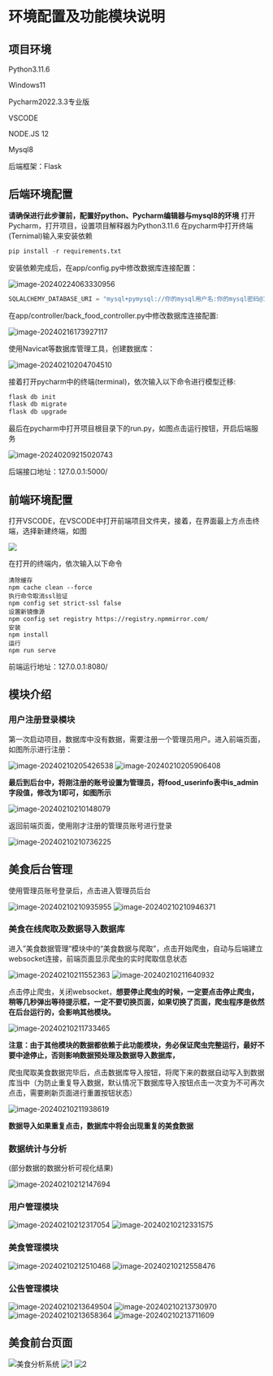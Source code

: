 # 环境配置及功能模块说明

## 项目环境

Python3.11.6

Windows11

Pycharm2022.3.3专业版

VSCODE

NODE.JS 12

Mysql8

后端框架：Flask

## 后端环境配置

**请确保进行此步骤前，配置好python、Pycharm编辑器与mysql8的环境**
打开Pycharm，打开项目，设置项目解释器为Python3.11.6
在pycharm中打开终端(Ternimal)输入来安装依赖

```python
pip install -r requirements.txt
```

安装依赖完成后，在app/config.py中修改数据库连接配置：

<img src="https://immich.lyh27.top/api/assets/ecc02a90-359d-46bd-a59d-b3e447b4c19f/thumbnail?size=preview&key=25V6Vu9F_RRr2dJRHv9neJzgAYlcc4v8m9nc51VCXZcwhXYMn8GwtfaJuVsBitUCJq8" alt="image-20240224063330956" />

```python
SQLALCHEMY_DATABASE_URI = "mysql+pymysql://你的mysql用户名:你的mysql密码@127.0.0.1/" + DATABASE
```

在app/controller/back_food_controller.py中修改数据库连接配置:

<img src="https://immich.lyh27.top/api/assets/c02e579c-bc0e-4141-a60f-a112ef590d11/thumbnail?size=preview&key=25V6Vu9F_RRr2dJRHv9neJzgAYlcc4v8m9nc51VCXZcwhXYMn8GwtfaJuVsBitUCJq8" alt="image-20240216173927117" />

使用Navicat等数据库管理工具，创建数据库：

<img src="https://immich.lyh27.top/api/assets/63105134-93c1-4eb7-96f4-b22a2629daa5/thumbnail?size=preview&key=25V6Vu9F_RRr2dJRHv9neJzgAYlcc4v8m9nc51VCXZcwhXYMn8GwtfaJuVsBitUCJq8" alt="image-20240210204704510" />

接着打开pycharm中的终端(terminal)，依次输入以下命令进行模型迁移:

```cmd
flask db init
flask db migrate
flask db upgrade
```

最后在pycharm中打开项目根目录下的run.py，如图点击运行按钮，开启后端服务

<img src="https://immich.lyh27.top/api/assets/4b8ff3c2-6d89-419c-8757-aeced4bc0ab6/thumbnail?size=preview&key=25V6Vu9F_RRr2dJRHv9neJzgAYlcc4v8m9nc51VCXZcwhXYMn8GwtfaJuVsBitUCJq8" alt="image-20240209215020743" />

后端接口地址：127.0.0.1:5000/

## 前端环境配置

打开VSCODE，在VSCODE中打开前端项目文件夹，接着，在界面最上方点击终端，选择新建终端，如图

<img src="https://immich.lyh27.top/api/assets/644e8aba-2903-4fa1-aee4-83740b40b96b/thumbnail?size=preview&key=25V6Vu9F_RRr2dJRHv9neJzgAYlcc4v8m9nc51VCXZcwhXYMn8GwtfaJuVsBitUCJq8" />

在打开的终端内，依次输入以下命令

```shell
清除缓存
npm cache clean --force
执行命令取消ssl验证
npm config set strict-ssl false
设置新镜像源
npm config set registry https://registry.npmmirror.com/
安装
npm install
运行
npm run serve
```

前端运行地址：127.0.0.1:8080/

## 模块介绍

### 用户注册登录模块

第一次启动项目，数据库中没有数据，需要注册一个管理员用户。进入前端页面，如图所示进行注册：

<img src="https://immich.lyh27.top/api/assets/84e5696e-478e-4f3c-a7e9-03e08d9c1c21/thumbnail?size=preview&key=25V6Vu9F_RRr2dJRHv9neJzgAYlcc4v8m9nc51VCXZcwhXYMn8GwtfaJuVsBitUCJq8" alt="image-20240210205426538" />

<img src="https://immich.lyh27.top/api/assets/76b859dc-13a0-48cf-812f-fd8e883f7649/thumbnail?size=preview&key=25V6Vu9F_RRr2dJRHv9neJzgAYlcc4v8m9nc51VCXZcwhXYMn8GwtfaJuVsBitUCJq8" alt="image-20240210205906408" />

**最后到后台中，将刚注册的账号设置为管理员，将food_userinfo表中is_admin字段值，修改为1即可，如图所示**

<img src="https://immich.lyh27.top/api/assets/69984ebd-0348-418d-94be-fa658fa667ad/thumbnail?size=preview&key=25V6Vu9F_RRr2dJRHv9neJzgAYlcc4v8m9nc51VCXZcwhXYMn8GwtfaJuVsBitUCJq8" alt="image-20240210210148079" />

返回前端页面，使用刚才注册的管理员账号进行登录

<img src="https://immich.lyh27.top/api/assets/a0659cc4-9a17-4d84-8fd0-ee8177c75fdf/thumbnail?size=preview&key=25V6Vu9F_RRr2dJRHv9neJzgAYlcc4v8m9nc51VCXZcwhXYMn8GwtfaJuVsBitUCJq8" alt="image-20240210210736225" />

## 美食后台管理

使用管理员账号登录后，点击进入管理员后台

<img src="https://immich.lyh27.top/api/assets/a490c89c-cac6-4433-9030-beecf0216d28/thumbnail?size=preview&key=25V6Vu9F_RRr2dJRHv9neJzgAYlcc4v8m9nc51VCXZcwhXYMn8GwtfaJuVsBitUCJq8" alt="image-20240210210935955" />

<img src="https://immich.lyh27.top/api/assets/c0c72d3f-ee9b-43b2-a6b2-c8fccad2ff59/thumbnail?size=preview&key=25V6Vu9F_RRr2dJRHv9neJzgAYlcc4v8m9nc51VCXZcwhXYMn8GwtfaJuVsBitUCJq8" alt="image-20240210210946371" />

### 美食在线爬取及数据导入数据库

进入”美食数据管理“模块中的“美食数据与爬取”，点击开始爬虫，自动与后端建立websocket连接，前端页面显示爬虫的实时爬取信息状态

<img src="https://immich.lyh27.top/api/assets/29345fa4-485a-4785-9e91-216496acac38/thumbnail?size=preview&key=25V6Vu9F_RRr2dJRHv9neJzgAYlcc4v8m9nc51VCXZcwhXYMn8GwtfaJuVsBitUCJq8" alt="image-20240210211552363" />

<img src="https://immich.lyh27.top/api/assets/97d47798-04af-413f-9d66-5d5b42ea1197/thumbnail?size=preview&key=25V6Vu9F_RRr2dJRHv9neJzgAYlcc4v8m9nc51VCXZcwhXYMn8GwtfaJuVsBitUCJq8" alt="image-20240210211640932" />

点击停止爬虫，关闭websocket，**想要停止爬虫的时候，一定要点击停止爬虫，稍等几秒弹出等待提示框，一定不要切换页面，如果切换了页面，爬虫程序是依然在后台运行的，会影响其他模块。**

<img src="https://immich.lyh27.top/api/assets/60a42c00-cdd2-4da3-9544-0e8eed078117/thumbnail?size=preview&key=25V6Vu9F_RRr2dJRHv9neJzgAYlcc4v8m9nc51VCXZcwhXYMn8GwtfaJuVsBitUCJq8" alt="image-20240210211733465" />

**注意：由于其他模块的数据都依赖于此功能模块，务必保证爬虫完整运行，最好不要中途停止，否则影响数据预处理及数据导入数据库，**

爬虫爬取美食数据完毕后，点击数据库导入按钮，将爬下来的数据自动写入到数据库当中（为防止重复导入数据，默认情况下数据库导入按钮点击一次变为不可再次点击，需要刷新页面进行重置按钮状态）

<img src="https://immich.lyh27.top/api/assets/9cc0cf85-6929-4a92-830c-7c6ddf2a3a05/thumbnail?size=preview&key=25V6Vu9F_RRr2dJRHv9neJzgAYlcc4v8m9nc51VCXZcwhXYMn8GwtfaJuVsBitUCJq8" alt="image-20240210211938619" />

**数据导入如果重复点击，数据库中将会出现重复的美食数据**

### 数据统计与分析

(部分数据的数据分析可视化结果)

<img src="https://immich.lyh27.top/api/assets/412b94f9-f95c-4ca7-8a99-1709c218bba9/thumbnail?size=preview&key=25V6Vu9F_RRr2dJRHv9neJzgAYlcc4v8m9nc51VCXZcwhXYMn8GwtfaJuVsBitUCJq8" alt="image-20240210212147694" />

### 用户管理模块

<img src="https://immich.lyh27.top/api/assets/1886f86c-eff3-4e58-a297-55b723596f11/thumbnail?size=preview&key=25V6Vu9F_RRr2dJRHv9neJzgAYlcc4v8m9nc51VCXZcwhXYMn8GwtfaJuVsBitUCJq8" alt="image-20240210212317054" />

<img src="https://immich.lyh27.top/api/assets/10d0524b-7b33-48d2-aca4-ce8790564055/thumbnail?size=preview&key=25V6Vu9F_RRr2dJRHv9neJzgAYlcc4v8m9nc51VCXZcwhXYMn8GwtfaJuVsBitUCJq8" alt="image-20240210212331575" />

### 美食管理模块

<img src="https://immich.lyh27.top/api/assets/b4dba485-21b8-4ab1-badf-68d847f3f2de/thumbnail?size=preview&key=25V6Vu9F_RRr2dJRHv9neJzgAYlcc4v8m9nc51VCXZcwhXYMn8GwtfaJuVsBitUCJq8" alt="image-20240210212510468" />

<img src="https://immich.lyh27.top/api/assets/4e854263-0fb9-42ac-b618-557692c63dfb/thumbnail?size=preview&key=25V6Vu9F_RRr2dJRHv9neJzgAYlcc4v8m9nc51VCXZcwhXYMn8GwtfaJuVsBitUCJq8" alt="image-20240210212558476" />

### 公告管理模块

<img src="https://immich.lyh27.top/api/assets/8b1d371b-7422-4fbd-ad40-011569b9e8b7/thumbnail?size=preview&key=25V6Vu9F_RRr2dJRHv9neJzgAYlcc4v8m9nc51VCXZcwhXYMn8GwtfaJuVsBitUCJq8" alt="image-20240210213649504" />

<img src="https://immich.lyh27.top/api/assets/223add4c-62b8-4e1c-a093-9a5549d1c21e/thumbnail?size=preview&key=25V6Vu9F_RRr2dJRHv9neJzgAYlcc4v8m9nc51VCXZcwhXYMn8GwtfaJuVsBitUCJq8" alt="image-20240210213730970" />

<img src="https://immich.lyh27.top/api/assets/7fa8eb20-de52-421a-a6ad-d4d1303ca617/thumbnail?size=preview&key=25V6Vu9F_RRr2dJRHv9neJzgAYlcc4v8m9nc51VCXZcwhXYMn8GwtfaJuVsBitUCJq8" alt="image-20240210213658364" />

<img src="https://immich.lyh27.top/api/assets/08a17fd0-5a9b-4211-ac1c-e0587fd46cff/thumbnail?size=preview&key=25V6Vu9F_RRr2dJRHv9neJzgAYlcc4v8m9nc51VCXZcwhXYMn8GwtfaJuVsBitUCJq8" alt="image-20240210213711609" />

## 美食前台页面

<img src="https://immich.lyh27.top/api/assets/4580ca64-d848-4125-afab-ad7783f78c53/thumbnail?size=preview&key=25V6Vu9F_RRr2dJRHv9neJzgAYlcc4v8m9nc51VCXZcwhXYMn8GwtfaJuVsBitUCJq8" alt="美食分析系统" />

<img src="https://immich.lyh27.top/api/assets/4580ca64-d848-4125-afab-ad7783f78c53/thumbnail?size=preview&key=25V6Vu9F_RRr2dJRHv9neJzgAYlcc4v8m9nc51VCXZcwhXYMn8GwtfaJuVsBitUCJq8" alt="1" />

<img src="https://immich.lyh27.top/api/assets/7b6938b4-ca89-4155-bf63-4742abded976/thumbnail?size=preview&key=25V6Vu9F_RRr2dJRHv9neJzgAYlcc4v8m9nc51VCXZcwhXYMn8GwtfaJuVsBitUCJq8" alt="2" />


